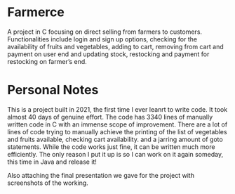 # Farmerce
A project in C focusing on direct selling from farmers to customers. Functionalities include login and sign up options, checking for the availability of fruits and vegetables, adding to cart, removing from cart and payment on user end and updating stock, restocking and payment for restocking on farmer’s end.

# Personal Notes
This is a project built in 2021, the first time I ever leanrt to write code. It took almost 40 days of genuine effort. 
The code has 3340 lines of manually written code in C with an immense scope of improvement. 
There are a lot of lines of code trying to manually achieve the printing of the list of vegetables and fruits available, checking cart availability. and a jarring amount of goto statements. 
While the code works just fine, it can be written much more efficiently. 
The only reason I put it up is so I can work on it again someday, this time in Java and release it!

Also attaching the final presentation we gave for the project with screenshots of the working. 
